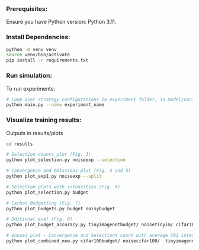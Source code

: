 
### Prerequisites:
Ensure you have Python version: Python 3.11.

### Install Dependencies:

```sh
python -m venv venv
source venv/bin/activate
pip install -r requirements.txt
```

### Run simulation:

To run experiments:
```sh
# Loop over strategy configurations in experiment folder, in model/conf/
python main.py --name experiment_name

```

### Visualize training results:
Outputs in results/plots
```sh
cd results

# Selection counts plot (Fig. 3)
python plot_selection.py noiseexp --selection

# Convergence and Emissions plot (Fig. 4 and 5) 
python plot_exp1.py noiseexp --split

# Selection plots with intensities (Fig. 6)
python plot_selection.py budget

# Carbon Budgetting (Fig. 7) 
python plot_budgets.py budget noisybudget 

# Dditional eval (Fig. 8) 
python plot_budget_accuracy.py tinyimagenetbudget/ noisetinyim/ cifar100budget/ noisecifar100/ --output_name final_plot --folder_names "Clean Data" "Data Noise Added" "Clean Data" "Data Noise Added"

# Unused plot - Convergence and Selectiont count with average C02 intensities
python plot_combined_new.py cifar100budget/ noisecifar100/  tinyimagenetbudget/ noisetinyim/  --second_dataset --output_name combined_visualization
```    

